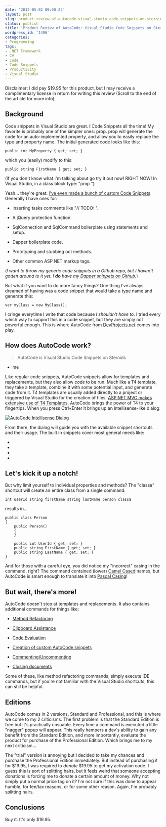```yaml
---
date: '2012-05-02 09:00:25'
layout: post
slug: product-review-of-autocode-visual-studio-code-snippets-on-steroids
status: publish
title: 'Product Review of AutoCode: Visual Studio Code Snippets on Steroids'
wordpress_id: '1406'
categories:
- Programming
tags:
- .NET Framework
- C#
- Code
- Code Snippets
- Productivity
- Visual Studio
---
```


Disclaimer: I did pay $19.95 for this product, but I may receive a complimentary license in return for writing this review (Scroll to the end of the article for more info).



## Background



Code snippets in Visual Studio are great.  I Code Snippets all the time!  My favorite is probably one of the simpler ones: prop.  prop will generate the code for an auto-implemented property, and allow you to easily replace the type and property name.  The initial generated code looks like this:


    
    
    public int MyProperty { get; set; }
    



which you (easily) modify to this:


    
    
    public string FirstName { get; set; }
    



(If you don't know what I'm talking about go try it out now!  RIGHT NOW!  In Visual Studio, in a class block type: "prop <Tab> <Tab>")

Yeah... they're great.  [I've even made a bunch of custom Code Snippets](http://www.johnnycode.com/blog/2010/10/18/some-useful-visual-studio-code-snippets/).  Generally I have ones for:




	
  * Inserting tasks comments like "// TODO: ".

	
  * A jQuery protection function.

	
  * SqlConnection and SqlCommand boilerplate using statements and setup.

	
  * Dapper boilerplate code.

	
  * Prototyping and stubbing out methods.

	
  * Other common ASP.NET markup tags.



(_I want to throw my generic code snippets in a Github repo, but I haven't gotten around to it yet. I **do** have my [Dapper snippets on Github](https://github.com/jbubriski/Dapper-Code-Snippets)._)

But what if you want to do more fancy things?  One thing I've always dreamed of having was a code snippet that would take a type name and generate this:


    
    
    var myClass = new MyClass();
    



I cringe everytime I write that code because _I shouldn't have to_.  I tried every which way to support this in a code snippet, but they are simply not powerful enough.  This is where AutoCode from [DevProjects.net](http://www.devprojects.net/) comes into play.



## How does AutoCode work?





> AutoCode is Visual Studio Code Snippets on Steroids

- me



Like regular code snippets, AutoCode snippets allow for templates and replacements, but they also allow _code_ to be run.  Much like a T4 template, they take a template, combine it with some potential input, and generate code from it.  T4 templates are usually added directly to a project or triggered by Visual Studio for the creation of files.  [ASP.NET MVC makes extensive use of T4 Templates](http://blogs.msdn.com/b/webdevtools/archive/2009/01/29/t4-templates-a-quick-start-guide-for-asp-net-mvc-developers.aspx).  AutoCode brings the power of T4 to your fingertips.  When you press Ctrl+Enter it brings up an intellisense-like dialog:

<span class="caption" title="AutoCode Intellisense Dialog"></span>[![AutoCode Intellisense Dialog](http://www.johnnycode.com/blog/wp-content/uploads/2012/04/AutoCode-Intellisense-Dialog.png)](http://www.johnnycode.com/blog/wp-content/uploads/2012/04/AutoCode-Intellisense-Dialog.png)

From there, the dialog will guide you with the available snippet shortcuts and their usage.  The built in snippets cover most general needs like:




	
  * 
	
  * 
	
  * 
	
  * 




## Let's kick it up a notch!



But why limit yourself to individual properties and methods?  The "classa" shortcut will create an entire class from a single command:


    
    
    int userId string firstName string lastName person classa
    



results in...


    
    
    public class Person
    {
        public Person()
        {
        }
    
        public int UserId { get; set; }
        public string FirstName { get; set; }
        public string LastName { get; set; }
    }
    



And for those with a careful eye, you did notice my "incorrect" casing in the command, right?  The command contained (lower) [Camel Cased](http://en.wikipedia.org/wiki/CamelCase) names, but AutoCode is smart enough to translate it into [Pascal Casing](http://c2.com/cgi/wiki?PascalCase)!



## But wait, there's more!



AutoCode doesn't stop at templates and replacements.  It also contains additional commands for things like:




	
  * [Method Refactoring](http://www.devprojects.net/gallery/catalog/refactor)

	
  * [Clipboard Assistance](http://www.devprojects.net/gallery/catalog/clipboard)

	
  * [Code Evaluation](http://www.devprojects.net/gallery/catalog/tools)

	
  * [Creation of custom AutoCode snippets](http://www.devprojects.net/gallery/catalog/autocode)

	
  * [Commenting/Uncommenting](http://www.devprojects.net/gallery/catalog/exec)

	
  * [Closing documents](http://www.devprojects.net/gallery/catalog/exec)



Some of these, like method refactoring commands, simply execute IDE commands, but if you're not familiar with the Visual Studio shortcuts, this can still be helpful.



## Editions



AutoCode comes in 2 versions, Standard and Professional, and this is where we come to my 2 criticisms.  The first problem is that the Standard Edition is free but it's practically unsuable.  Every time a command is executed a little "nagger" popup will appear.  This really hampers a dev's ability to gain any benefit from the Standard Edition, and more importantly, evaluate the product for purchase of the Professional Edition.  Which brings me to my next criticism...

The "trial" version is annoying but I decided to take my chances and purchase the Professional Edition immediately.  But instead of purchasing it for $19.95, I was required to _donate_ $19.95 to get my activation code.  I guess this is sort of splitting hairs, but it feels weird that someone accepting donations is forcing me to donate a certain amount of money.  Why not simply put a normal price tag on it?  I'm not sure if this was done to appear humble, for fee/tax reasons, or for some other reason.  Again, I'm probably splitting hairs.



## Conclusions



Buy it.  It's only $19.95.
